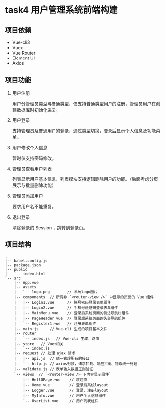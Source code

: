 # task4 用户管理系统前端构建

## 项目依赖

- Vue-cli3
- Vuex
- Vue Router
- Element UI
- Axios

## 项目功能

1. 用户注册

   用户分管理员类型与普通类型，仅支持普通类型用户的注册，管理员用户在创建数据库时初始化进去。

2. 用户登录

   支持管理员及普通用户的登录，通过类型切换，登录后显示个人信息及功能菜单。

3. 用户修改个人信息

   暂时仅支持密码修改。

4. 管理员查看用户列表

   列表显示用户基本信息，列表模块支持逻辑删除用户的功能。（后面考虑分页展示与批量删除功能）

5. 管理员添加用户

   要求用户名不能重复。

6. 退出登录

   清除登录的 Session ，跳转到登录页。

## 项目结构

```
.
|-- babel.config.js
|-- package.json
|-- public
|   `-- index.html
`-- src
    |-- App.vue
    |-- assets 
    |   `-- logo.png        // 系统logo图片
    |-- components  // 所有非 `<router-view />` 中显示的页面的 Vue 组件
    |   |-- Login1.vue      // 账号密码登录表单组件
    |   |-- Login2.vue      // 手机号验证码登录表单组件
    |   |-- MainMenu.vue    // 登录后系统页面的侧边导航栏组件 
    |   |-- PageHeader.vue  // 登录后系统页面的头部导航组件
    |   `-- Register1.vue   // 注册表单组件
    |-- main.js     // Vue-cli 生成的项目基本文件
    |-- router
    |   `-- index.js   // Vue-cli 生成，路由
    |-- store   // Vuex相关
    |   `-- index.js
    |-- request // 处理 ajax 请求
    |   |-- api.js  // 统一管理所有的接口
    |   `-- http.js // axios封装，请求拦截、响应拦截、错误统一处理
    |-- validate.js // 表单输入数据正则验证
    `-- views  // `<router-view /> 下内容显示组件`
        |-- HellOPage.vue    // 欢迎页
        |-- Home.vue         // 登录后系统layout
        |-- Logger.vue       // 登录、注册layout
        |-- MyInfo.vue       // 用户个人信息组件
        `-- UserList.vue     // 用户列表组件

```


